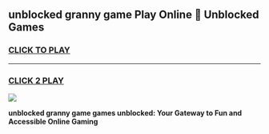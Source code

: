 
## unblocked granny game Play Online 👋 Unblocked Games
<h3>
<a href="https://premium.freeplayer.one?title=unblocked_granny_game&ref=19F">CLICK TO PLAY</a></h3>
<hr>

<h3>
<a href="https://premium.freeplayer.one?title=unblocked_granny_game&ref=19F">CLICK 2 PLAY</a>
  
</h3>

<a href="https://premium.freeplayer.one?title=unblocked_granny_game&ref=19F"><img src="https://clearcache.store/games.png"></a>


**unblocked granny game games unblocked: Your Gateway to Fun and Accessible Online Gaming**
